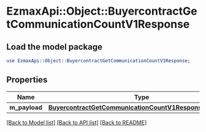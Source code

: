 # EzmaxApi::Object::BuyercontractGetCommunicationCountV1Response

## Load the model package
```perl
use EzmaxApi::Object::BuyercontractGetCommunicationCountV1Response;
```

## Properties
Name | Type | Description | Notes
------------ | ------------- | ------------- | -------------
**m_payload** | [**BuyercontractGetCommunicationCountV1ResponseMPayload**](BuyercontractGetCommunicationCountV1ResponseMPayload.md) |  | 

[[Back to Model list]](../README.md#documentation-for-models) [[Back to API list]](../README.md#documentation-for-api-endpoints) [[Back to README]](../README.md)


